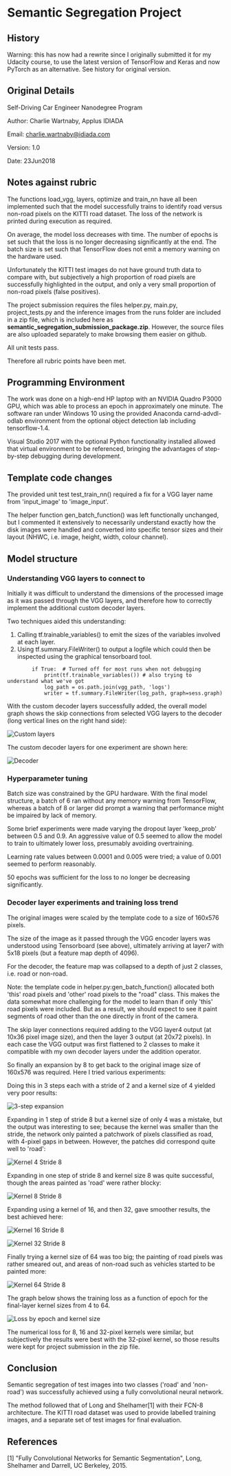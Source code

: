 # Semantic Segregation Project

## History

Warning: this has now had a rewrite since I originally submitted it for my Udacity
course, to use the latest version of TensorFlow and Keras and now PyTorch
as an alternative. See history for original version.

## Original Details

Self-Driving Car Engineer Nanodegree Program

Author: Charlie Wartnaby, Applus IDIADA

Email: charlie.wartnaby@idiada.com

Version: 1.0

Date: 23Jun2018

## Notes against rubric

The functions load_vgg, layers, optimize and train_nn have all been implemented such that
the model successfully trains to identify road versus non-road pixels on the KITTI road dataset.
The loss of the network is printed during execution as required.

On average, the model loss decreases with time. The number of epochs is set such that the loss
is no longer decreasing significantly at the end. The batch size is set such that TensorFlow
does not emit a memory warning on the hardware used.

Unfortunately the KITTI test images do not have ground truth data to compare with, but
subjectively a high proportion of road pixels are successfully highlighted in the output,
and only a very small proportion of non-road pixels (false positives).

The project submission requires the files helper.py, main.py, project_tests.py and the 
inference images from the runs folder are included in a zip file, which is included here
as **semantic_segregation_submission_package.zip**. However, the source files are also
uploaded separately to make browsing them easier on github.

All unit tests pass.

Therefore all rubric points have been met.

## Programming Environment

The work was done on a high-end HP laptop with an NVIDIA Quadro P3000 GPU, which was able to
process an epoch in approximately one minute. The software ran under Windows 10 using the
provided Anaconda carnd-advdl-odlab environment from the optional object detection lab
including tensorflow-1.4.

Visual Studio 2017 with the optional Python functionality installed allowed that virtual
environment to be referenced, bringing the advantages of step-by-step debugging during
development.

## Template code changes

The provided unit test test_train_nn() required a fix for a VGG layer name from 
'input_image' to 'image_input'.

The helper function gen_batch_function() was left functionally unchanged, but I commented
it extensively to necessarily understand exactly how the disk images were handled and
converted into specific tensor sizes and their layout (NHWC, i.e. image, height, width,
colour channel).

## Model structure

### Understanding VGG layers to connect to

Initially it was difficult to understand the dimensions of the processed image as it
was passed through the VGG layers, and therefore how to correctly implement the
additional custom decoder layers.

Two techniques aided this understanding:
1. Calling tf.trainable_variables() to emit the sizes of the variables involved at each
   layer.
2. Using tf.summary.FileWriter() to output a logfile which could then be inspected
   using the graphical tensorboard tool.

```
        if True:  # Turned off for most runs when not debugging
            print(tf.trainable_variables()) # also trying to understand what we've got
            log_path = os.path.join(vgg_path, 'logs')
            writer = tf.summary.FileWriter(log_path, graph=sess.graph)
```

With the custom decoder layers successfully added, the overall model graph shows
the skip connections from selected VGG layers to the decoder (long vertical lines
on the right hand side):

![Custom layers](tensorboard_screenshot_overview_skip_connections.png "Custom layers")

The custom decoder layers for one experiment are shown here:

![Decoder](tensorboard_screenshot_custom_layers.png "Decoder")

### Hyperparameter tuning

Batch size was constrained by the GPU hardware. With the final model structure, a batch
of 6 ran without any memory warning from TensorFlow, whereas a batch of 8 or larger did
prompt a warning that performance might be impaired by lack of memory.

Some brief experiments were made varying the dropout layer 'keep_prob' between 0.5 and 0.9.
An aggressive value of 0.5 seemed to allow the model to train to ultimately lower loss,
presumably avoiding overtraining.

Learning rate values between 0.0001 and 0.005 were tried; a value of 0.001 seemed to
perform reasonably.

50 epochs was sufficient for the loss to no longer be decreasing significantly.

### Decoder layer experiments and training loss trend

The original images were scaled by the template code to a size of 160x576 pixels.

The size of the image as it passed through the VGG encoder layers was understood
using Tensorboard (see above), ultimately arriving at layer7 with 5x18 pixels
(but a feature map depth of 4096).

For the decoder, the feature map was collapsed to a depth of just 2 classes, i.e.
road or non-road.

Note: the template code in helper.py:gen_batch_function() allocated both 'this'
road pixels and 'other' road pixels to the "road" class. This makes the data
somewhat more challenging for the model to learn than if only 'this' road pixels
were included. But as a result, we should expect to see it paint segments of road
other than the one directly in front of the camera.

The skip layer connections required adding to the VGG layer4 output (at 10x36 pixel
image size), and then the layer 3 output (at 20x72 pixels). In each case the VGG
output was first flattened to 2 classes to make it compatible with my own decoder
layers under the addition operator.

So finally an expansion
by 8 to get back to the original image size of 160x576 was required. Here I tried
various experiments:

Doing this in 3 steps each with a stride of 2 and a kernel size of 4 yielded very
poor results:

![3-step expansion](uu_000095_in_3_stages_poor.png "3-step expansion")

Expanding in 1 step of stride 8 but a kernel size of only 4 was a mistake, but the
output was interesting to see; because the kernel was smaller than the stride,
the network only painted a patchwork of pixels classified as road, with 4-pixel
gaps in between. However, the patches did correspond quite well to 'road':

![Kernel 4 Stride 8](uu_000095_stride_8_but_kernel_4_blocky_gaps.png "Kernel 4 Stride 8")

Expanding in one step of stride 8 and kernel size 8 was quite successful, though the
areas painted as 'road' were rather blocky:

![Kernel 8 Stride 8](uu_000095_kernel_8_stride_8_reasonable_results.png "Kernel 8 Stride 8")

Expanding using a kernel of 16, and then 32, gave smoother results, the best
achieved here:

![Kernel 16 Stride 8](uu_000095_kernel_16_stride_8_good_results.png "Kernel 16 Stride 8")

![Kernel 32 Stride 8](uu_000095_kernel_32_stride_8_also_good.png "Kernel 32 Stride 8")

Finally trying a kernel size of 64 was too big; the painting of road pixels was
rather smeared out, and areas of non-road such as vehicles started to be painted
more:

![Kernel 64 Stride 8](uu_000095_kernel_64_stride_8_too_big_painting_cars.png "Kernel 64 Stride 8")

The graph below shows the training loss as a function of epoch for the final-layer kernel
sizes from 4 to 64.

![Loss by epoch and kernel size](loss_vs_epoch_vs_final_kernel_size.png "Loss by epoch and kernel size")

The numerical loss for 8, 16 and 32-pixel kernels were similar,
but subjectively the results were best with the 32-pixel kernel, so those results
were kept for project submission in the zip file.

## Conclusion

Semantic segregation of test images into two classes ('road' and 'non-road') was
successfully achieved using a fully convolutional neural network.

The method followed that of Long and Shelhamer[1] with their FCN-8 architecture.
The KITTI road dataset was used to provide labelled training images, and a separate
set of test images for final evaluation.

## References

[1] "Fully Convolutional Networks for Semantic Segmentation", Long, Shelhamer and Darrell,
UC Berkeley, 2015.